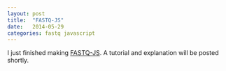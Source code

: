 ```yaml
---
layout: post
title:  "FASTQ-JS"
date:   2014-05-29
categories: fastq javascript
---
```


I just finished making [FASTQ-JS](/fastqa-js.html). A tutorial and explanation will be posted shortly.
